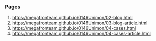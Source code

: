 ### Pages

1. <https://megafronteam.github.io/0146Unimon/02-blog.html>
1. <https://megafronteam.github.io/0146Unimon/03-blog-article.html>
1. <https://megafronteam.github.io/0146Unimon/04-cases.html>
1. <https://megafronteam.github.io/0146Unimon/04-cases-article.html>

<!-- 1. <https://megafronteam.github.io/0146Unimon/>
2. <https://megafronteam.github.io/0146Unimon/00-modal.html> -->
